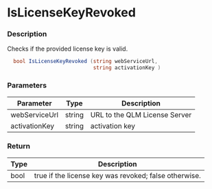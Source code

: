 # IsLicenseKeyRevoked

### Description

Checks if the provided license key is valid.

```csharp
  bool IsLicenseKeyRevoked (string webServiceUrl, 
                            string activationKey )
```

### Parameters

| Parameter     |  Type  | Description                   |
| ------------- | :----: | ----------------------------- |
| webServiceUrl | string | URL to the QLM License Server |
| activationKey | string | activation key                |

### Return

| Type | Description                                           |
| ---- | ----------------------------------------------------- |
| bool | true if the license key was revoked; false otherwise. |
